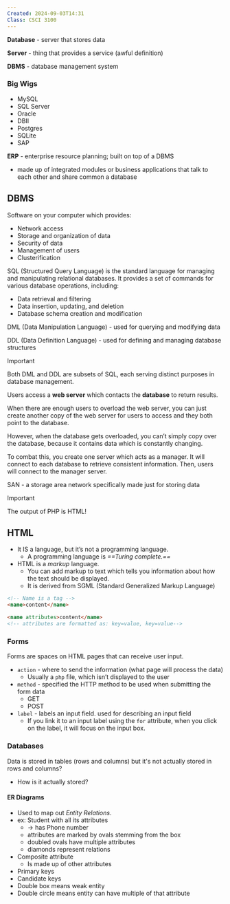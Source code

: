 ```yaml
---
Created: 2024-09-03T14:31
Class: CSCI 3100
---
```

**Database** - server that stores data

**Server** - thing that provides a service (awful definition)

**DBMS** - database management system

### Big Wigs

- MySQL
- SQL Server
- Oracle
- DBII
- Postgres
- SQLite
- SAP

  

**ERP** - enterprise resource planning; built on top of a DBMS

- made up of integrated modules or business applications that talk to each other and share common a database

  

## DBMS

Software on your computer which provides:

- Network access
- Storage and organization of data
- Security of data
- Management of users
- Clusterification

SQL (Structured Query Language) is the standard language for managing and manipulating relational databases. It provides a set of commands for various database operations, including:

- Data retrieval and filtering
- Data insertion, updating, and deletion
- Database schema creation and modification

DML (Data Manipulation Language) - used for querying and modifying data

DDL (Data Definition Language) - used for defining and managing database structures

> [!important]  
> Both DML and DDL are subsets of SQL, each serving distinct purposes in database management.  

  

Users access a **web server** which contacts the **database** to return results.

When there are enough users to overload the web server, you can just create another copy of the web server for users to access and they both point to the database.

However, when the database gets overloaded, you can’t simply copy over the database, because it contains data which is constantly changing.

To combat this, you create one server which acts as a manager. It will connect to each database to retrieve consistent information. Then, users will connect to the manager server.

SAN - a storage area network specifically made just for storing data

  

> [!important]  
> The output of PHP is HTML!  

## HTML

- It IS a language, but it’s not a programming language.
    - A programming language is _==Turing complete.==_
- HTML is a _markup_ language.
    - You can add markup to text which tells you information about how the text should be displayed.
    - It is derived from SGML (Standard Generalized Markup Language)

```HTML
<!-- Name is a tag -->
<name>content</name>

<name attributes>content</name>
<!-- attributes are formatted as: key=value, key=value-->
```

### Forms

Forms are spaces on HTML pages that can receive user input.

- `action` - where to send the information (what page will process the data)
    - Usually a `php` file, which isn’t displayed to the user
- `method` - specified the HTTP method to be used when submitting the form data
    - GET
    - POST
- `label` - labels an input field. used for describing an input field
    - If you link it to an input label using the `for` attribute, when you click on the label, it will focus on the input box.
### Databases

Data is stored in tables (rows and columns) but it's not actually stored in rows and columns?
* How is it actually stored?

#### ER Diagrams
- Used to map out *Entity Relations*.
- ex: Student with all its attributes
	- -> has Phone number
	- attributes are marked by ovals stemming from the box
	- doubled ovals have multiple attributes
	- diamonds represent relations
- Composite attribute
	- Is made up of other attributes
- Primary keys
- Candidate keys
- Double box means weak entity
- Double circle means entity can have multiple of that attribute